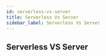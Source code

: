 ```yaml
---
id: serverless-vs-server
title: Serverless Vs Server
sidebar_label: Serverless Vs Server
---
```


## Serverless VS Server

